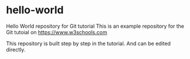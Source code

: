 # hello-world
Hello World repository for Git tutorial
This is an example repository for the Git tutoial on https://www.w3schools.com

This repository is built step by step in the tutorial. And can be edited directly.
